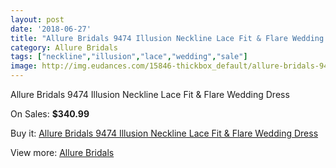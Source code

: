 ```yaml
---
layout: post
date: '2018-06-27'
title: "Allure Bridals 9474 Illusion Neckline Lace Fit & Flare Wedding Dress"
category: Allure Bridals
tags: ["neckline","illusion","lace","wedding","sale"]
image: http://img.eudances.com/15846-thickbox_default/allure-bridals-9474-illusion-neckline-lace-fit-flare-wedding-dress.jpg
---
```

Allure Bridals 9474 Illusion Neckline Lace Fit & Flare Wedding Dress

On Sales: **$340.99**
<a href="https://www.eudances.com/en/allure-bridals/4668-allure-bridals-9474-illusion-neckline-lace-fit-flare-wedding-dress.html"><amp-img layout="responsive" width="600" height="600" src="//img.eudances.com/15846-thickbox_default/allure-bridals-9474-illusion-neckline-lace-fit-flare-wedding-dress.jpg" alt="Allure Bridals 9474 Illusion Neckline Lace Fit & Flare Wedding Dress 0" /></a>
<a href="https://www.eudances.com/en/allure-bridals/4668-allure-bridals-9474-illusion-neckline-lace-fit-flare-wedding-dress.html"><amp-img layout="responsive" width="600" height="600" src="//img.eudances.com/15848-thickbox_default/allure-bridals-9474-illusion-neckline-lace-fit-flare-wedding-dress.jpg" alt="Allure Bridals 9474 Illusion Neckline Lace Fit & Flare Wedding Dress 1" /></a>
<a href="https://www.eudances.com/en/allure-bridals/4668-allure-bridals-9474-illusion-neckline-lace-fit-flare-wedding-dress.html"><amp-img layout="responsive" width="600" height="600" src="//img.eudances.com/15847-thickbox_default/allure-bridals-9474-illusion-neckline-lace-fit-flare-wedding-dress.jpg" alt="Allure Bridals 9474 Illusion Neckline Lace Fit & Flare Wedding Dress 2" /></a>

Buy it: [Allure Bridals 9474 Illusion Neckline Lace Fit & Flare Wedding Dress](https://www.eudances.com/en/allure-bridals/4668-allure-bridals-9474-illusion-neckline-lace-fit-flare-wedding-dress.html "Allure Bridals 9474 Illusion Neckline Lace Fit & Flare Wedding Dress")

View more: [Allure Bridals](https://www.eudances.com/en/2-allure-bridals "Allure Bridals")